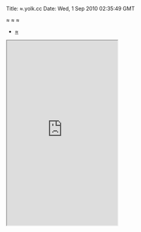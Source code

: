 Title: ≈.yolk.cc
Date: Wed, 1 Sep 2010 02:35:49 GMT

≈ ≈ ≈

- [≈](http://≈.yolk.cc)

<iframe src="http://≈.yolk.cc" height="500"></iframe>